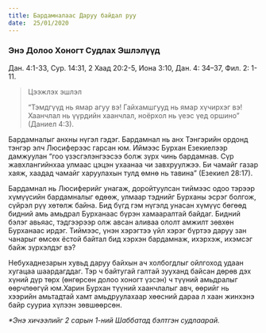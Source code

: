 ```yaml
---
title: Бардамналаас Даруу байдал руу
date:  25/01/2020
---
```


### Энэ Долоо Хоногт Судлах Эшлэлүүд
Дан. 4:1-33, Сур. 14:31, 2 Хаад 20:2-5, Иона 3:10, Дан. 4: 34–37, Фил. 2: 1-11.

> <p>Цээжлэх эшлэл</p>
> “Тэмдгүүд нь ямар агуу вэ! Гайхамшгууд нь ямар хүчирхэг вэ! Хаанчлал нь үүрдийн хаанчлал, ноёрхол нь үеэс үед оршино” (Даниел 4:3).

Бардамналыг анхны нүгэл гэдэг. Бардамнал нь анх Тэнгэрийн ордонд тэнгэр элч Люсиферээс гарсан юм. Иймээс Бурхан Езекиелээр дамжуулан “гоо үзэсгэлэнгээсээ болж зүрх чинь бардамнав. Сүр жавхлангийнхаа улмаас цэцэн ухаанаа чи завхруулжээ. Би чамайг газар хаяж, хаадад чамайг харуулахын тулд өмнө нь тавина” (Езекиел 28:17).

Бардамнал нь Люсиферийг унагаж, доройтуулсан тиймээс одоо тэрээр хүмүүсийн бардамналыг өдөөж, улмаар тэднийг Бурханы эсрэг болгож, сүйрэл рүү хөтөлж байна. Бид бүгд гэм нүгэлд унасан хүмүүс бөгөөд бидний амь амьдрал Бурханаас бүрэн хамааралтай байдаг. Бидний бэлэг авьяас, тэдгээрээр олж авсан аливаа ололт амжилт зөвхөн Бурханаас ирдэг. Тиймээс, үнэн хэрэгтээ үйл хэрэг бүртээ даруу зан чанарыг өмсөх ёстой байтал бид хэрхэн бардамнаж, ихэрхэж, ихэмсэг байж зүрхэлдэг вэ?

Небухаднезарын хувьд даруу байхын ач холбогдлыг ойлгоход удаан хугацаа шаардагддаг. Тэр ч байтугай галтай зууханд байсан дөрөв дэх хүний дүр төрх (өнгөрсөн долоо хоногт үзсэн) ч түүний амьдралыг өөрчлөөгүй юм.Харин Бурхан түүний хаанчлалыг авч, өөрийг нь хээрийн амьтадтай хамт амьдруулахаар хөөсний дараа л хаан жинхэнэ байр сууриа хүлээн зөвшөөрсөн.

_*Энэ хичээлийг 2 сарын 1-ний Шаббатад бэлтгэн судлаарай._